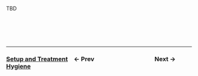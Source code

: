 TBD

<br /><br /><br /><br />

---

### [**Setup and Treatment**](04%20Setup%20and%20Treatment.md)&emsp;← Prev&emsp;&emsp;&emsp;&emsp;&emsp;&emsp;&emsp;&emsp;&emsp;&emsp;Next →&emsp;[**Hygiene**](06%20Hygiene.md)
